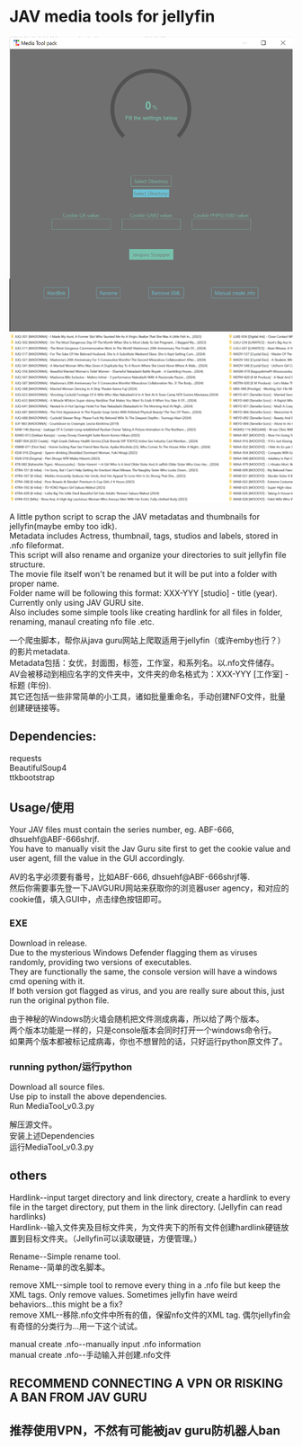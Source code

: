 # JAV media tools for jellyfin

![ ](/res/capture.png)  
![ ](/res/capture2.png)  

A little python script to scrap the JAV metadatas and thumbnails for jellyfin(maybe emby too idk).  
Metadata includes Actress, thumbnail, tags, studios and labels, stored in .nfo fileformat.  
This script will also rename and organize your directories to suit jellyfin file structure.  
The movie file itself won't be renamed but it will be put into a folder with proper name.  
Folder name will be following this format: XXX-YYY [studio] - title (year).  
Currently only using JAV GURU site.  
Also includes some simple tools like creating hardlink for all files in folder, renaming, manaul creating nfo file .etc.
  
一个爬虫脚本，帮你从java guru网站上爬取适用于jellyfin（或许emby也行？）的影片metadata.  
Metadata包括：女优，封面图，标签，工作室，和系列名。以.nfo文件储存。  
AV会被移动到相应名字的文件夹中，文件夹的命名格式为：XXX-YYY [工作室] - 标题 (年份).  
其它还包括一些非常简单的小工具，诸如批量重命名，手动创建NFO文件，批量创建硬链接等。


## Dependencies:

requests  
BeautifulSoup4  
ttkbootstrap  


## Usage/使用

Your JAV files must contain the series number, eg. ABF-666, dhsuehf@ABF-666shrjf.  
You have to manually visit the Jav Guru site first to get the cookie value and user agent, fill the value in the GUI accordingly.  

AV的名字必须要有番号，比如ABF-666, dhsuehf@ABF-666shrjf等.  
然后你需要事先登一下JAVGURU网站来获取你的浏览器user agency，和对应的cookie值，填入GUI中，点击绿色按钮即可。  


### EXE
Download in release.  
Due to the mysterious Windows Defender flagging them as viruses randomly, providing two versions of executables.  
They are functionally the same, the console version will have a windows cmd opening with it.  
If both version got flagged as virus, and you are really sure about this, just run the original python file.  

由于神秘的Windows防火墙会随机把文件测成病毒，所以给了两个版本。  
两个版本功能是一样的，只是console版本会同时打开一个windows命令行。  
如果两个版本都被标记成病毒，你也不想冒险的话，只好运行python原文件了。  


### running python/运行python
Download all source files.  
Use pip to install the above dependencies.  
Run MediaTool_v0.3.py  

解压源文件。  
安装上述Dependencies  
运行MediaTool_v0.3.py  
  

## others
Hardlink--input target directory and link directory, create a hardlink to every file in the target directory, put them in the link directory. (Jellyfin can read hardlinks)  
Hardlink--输入文件夹及目标文件夹，为文件夹下的所有文件创建hardlink硬链放置到目标文件夹。（Jellyfin可以读取硬链，方便管理。）  
  
Rename--Simple rename tool.  
Rename--简单的改名脚本。  

remove XML--simple tool to remove every thing in a .nfo file but keep the XML tags. Only remove values. Sometimes jellyfin have weird behaviors...this might be a fix?  
remove XML--移除.nfo文件中所有的值，保留nfo文件的XML tag. 偶尔jellyfin会有奇怪的分类行为...用一下这个试试。  

manual create .nfo--manually input .nfo information  
manual create .nfo--手动输入并创建.nfo文件  

  
## RECOMMEND CONNECTING A VPN OR RISKING A BAN FROM JAV GURU
## 推荐使用VPN，不然有可能被jav guru防机器人ban
